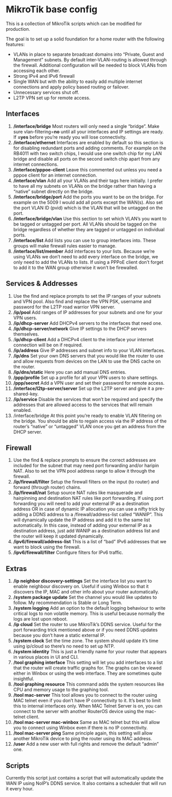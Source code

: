 # MikroTik base config

This is a collection of MikroTik scripts which can be modified for production.

The goal is to set up a solid foundation for a home router with the following features:

- VLANs in place to separate broadcast domains into “Private, Guest and Management” subnets. By default inter-VLAN-routing is allowed through the firewall. Additional configuration will be needed to block VLANs from accessing each other.
- Strong IPv4 and IPv6 firewall
- Single WAN but with the ability to easily add multiple internet connections and apply policy based routing or failover.
- Unnecessary services shut off.
- L2TP VPN set up for remote access.

## Interfaces

1. **/interface/bridge** 
Most routers will only need a single “bridge”. Make sure vlan-filtering=**no** until all your interfaces and IP settings are ready. If **=yes** before you’re ready you will lose connectivity.
2. **/interface/ethernet** 
Interfaces are enabled by default so this section is for disabling redundant ports and adding comments. For example on the RB4011 with two switch chips, I would use one switch chip for my LAN bridge and disable all ports on the second switch chip apart from any internet connections.
3. **/interface/pppoe-client**
Leave this commented out unless you need a pppoe client for an internet connection.
4. **/interface/vlan**
Add all your VLANs and their tags here initially. I prefer to have all my subnets on VLANs on the bridge rather than having a “native” subnet directly on the bridge.
5. **/interface/bridge/port**
Add the ports you want to be on the bridge. For example on the 5009 I would add all ports except the WAN(s). Also set the port VLAN ID (pvid) which is the VLAN that will be untagged on the port.
6. **/interface/bridge/vlan**
Use this section to set which VLAN’s you want to be tagged or untagged per port. All VLANs should be tagged on the bridge regardless of whether they are tagged or untagged on individual ports.
7. **/interface/list**
Add lists you can use to group interfaces into. These groups will make firewall rules easier to manage.
8. **/interface/list/member**
Add interfaces to your lists. Because we’re using VLANs we don’t need to add every interface on the bridge, we only need to add the VLANs to lists. If using a PPPoE client don’t forget to add it to the WAN group otherwise it won’t be firewalled.

## Services & Addresses

1. Use the find and replace prompts to set the IP ranges of your subnets and VPN pool. Also find and replace the VPN PSK, username and password for the L2TP road warrior VPN server.
2. **/ip/pool**
Add ranges of IP addresses for your subnets and one for your VPN users.
3. **/ip/dhcp-server**
Add DHCPv4 servers to the interfaces that need one.
4. **/ip/dhcp-server/network**
Give IP settings to the DHCP servers themselves.
5. /**ip/dhcp-client**
Add a DHCPv4 client to the interface your internet connection will be on if required.
6. **/ip/address**
Give IP addresses and subnet info to your VLAN interfaces.
7. **/ip/dns**
Set your own DNS servers that you would like the router to use and allow requests from devices on the LAN to use the DNS cache on the router.
8. **/ip/dns/static**
Here you can add manual DNS entries.
9. **/ppp/profile**
Set up a profile for all your VPN users to share settings.
10. **/ppp/secret**
Add a VPN user and set their password for remote access.
11. **/interface/l2tp-server/server**
Set up the L2TP server and give it a pre-shared-key.
12. **/ip/service**
Disable the services that won’t be required and specify the addresses that are allowed access to the services that will remain enabled.
13. /interface/bridge
At this point you’re ready to enable VLAN filtering on the bridge. You should be able to regain access via the IP address of the router’s “native” or “untagged” VLAN once you get an address from the DHCP server.

## Firewall

1. Use the find & replace prompts to ensure the correct addresses are included for the subnet that may need port forwarding and/or haripin NAT. Also to set the VPN pool address range to allow it through the firewall.
2. **/ip/firewall/filter**
Setup the firewall filters on the input (to router) and forward (through router) chains.
3. **/ip/firewall/nat**
Setup source NAT rules like masquerade and hairpinning and destination NAT rules like port forwarding. If using port forwarding you will need to add your external IP as a destination address OR in case of dynamic IP allocation you can use a nifty trick by adding a DDNS address to a /firewall/address-list called “WANIP”. This will dynamically update the IP address and add it to the same list automatically. In this case, instead of adding your external IP as a destination address, just add WANIP as a destination address list and the router will keep it updated dynamically.
4. **/ipv6/firewall/address-list**
This is a list of “bad” IPv6 addresses that we want to block using the firewall.
5. **/ipv6/firewall/filter**
Configure filters for IPv6 traffic.

## Extras

1. **/ip neighbor discovery-settings**
Set the interface list you want to enable neighbour discovery on. Useful if using Winbox so that it discovers the IP, MAC and other info about your router automatically.
2. **/system package update**
Set the channel you would like updates to follow. My recommendation is Stable or Long Term.
3. **/system logging**
Add an option to the default logging behaviour to write critical logs to non volatile memory. This is useful because normally the logs are lost upon reboot.
4. **/ip cloud**
Set the router to use MikroTik’s DDNS service. Useful for the port forwarding trick mentioned above or if you need DDNS updates because you don’t have a static external IP.
5. **/system clock**
Set the time zone. The system should update it’s time using ip/cloud so there’s no need to set up NTP.
6. **/system identity**
This is just a friendly name for your router that appears in various places in UI and CLI.
7. **/tool graphing interface**
This setting will let you add interfaces to a list that the router will create traffic graphs for. The graphs can be viewed either in Winbox or using the web interface. They are sometimes quite insightful.
8. **/tool graphing resource**
This command adds the system resources like CPU and memory usage to the graphing tool.
9. **/tool mac-server**
This tool allows you to connect to the router using MAC telnet even if you don’t have IP connectivity to it. It’s best to limit this to internal interfaces only. When MAC Telnet Server is on, you can connect to the server with another RouterOS device using the mac-telnet client.
10. **/tool mac-server mac-winbox**
Same as MAC telnet but this will allow you to connect using Winbox even if there is no IP connectivity.
11. **/tool mac-server ping**
Same principle again, this setting will allow another MikroTik device to ping the router using its MAC address.
12. **/user**
Add a new user with full rights and remove the default “admin” one.

## Scripts

Currently this script just contains a script that will automatically update the WAN IP using NoIP’s DDNS service. It also contains a scheduler that will run it every hour.